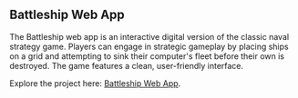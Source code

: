 ## Battleship Web App

The Battleship web app is an interactive digital version of the classic naval strategy game. Players can engage in strategic gameplay by placing ships on a grid and attempting to sink their computer's fleet before their own is destroyed. The game features a clean, user-friendly interface.

Explore the project here: [Battleship Web App](https://battleship-gamma-two.vercel.app).
